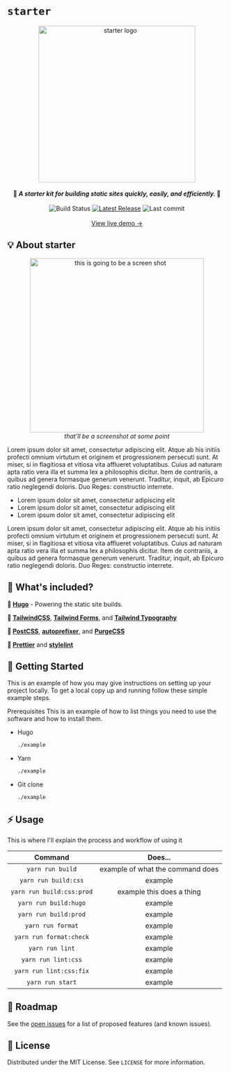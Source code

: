 # `starter`

<p align="center">
  <img src="https://brrad.com/readme/dance.jpg" alt="starter logo" width="360"><br>
    <br>
    <strong>💎<em> A starter kit for building static sites quickly, easily, and efficiently. </em>💎</strong>
  <br>
  	<br>
    <img src="https://img.shields.io/github/workflow/status/bradp/starter/build/main?style=flat-square" alt="Build Status">
    <a href="https://www.github.com/bradp/starter/releases/"><img src="https://img.shields.io/github/v/release/bradp/starter?style=flat-square" alt="Latest Release"></a>
    <img src="https://img.shields.io/github/last-commit/bradp/starter?style=flat-square" alt="Last commit">
    <br>
    <br>
    <a href="">View live demo →</a>
</p>

## 💡 About starter

<p align="center">
  <img src="https://brrad.com/readme/dog.jpg" alt="this is going to be a screen shot" width="400"><br>
  <em>that'll be a screenshot at some point</em>
</p>

Lorem ipsum dolor sit amet, consectetur adipiscing elit. Atque ab his initiis profecti omnium virtutum et originem et progressionem persecuti sunt. At miser, si in flagitiosa et vitiosa vita afflueret voluptatibus. Cuius ad naturam apta ratio vera illa et summa lex a philosophis dicitur. Item de contrariis, a quibus ad genera formasque generum venerunt. Traditur, inquit, ab Epicuro ratio neglegendi doloris. Duo Reges: constructio interrete.

- Lorem ipsum dolor sit amet, consectetur adipiscing elit
- Lorem ipsum dolor sit amet, consectetur adipiscing elit
- Lorem ipsum dolor sit amet, consectetur adipiscing elit

Lorem ipsum dolor sit amet, consectetur adipiscing elit. Atque ab his initiis profecti omnium virtutum et originem et progressionem persecuti sunt. At miser, si in flagitiosa et vitiosa vita afflueret voluptatibus. Cuius ad naturam apta ratio vera illa et summa lex a philosophis dicitur. Item de contrariis, a quibus ad genera formasque generum venerunt. Traditur, inquit, ab Epicuro ratio neglegendi doloris. Duo Reges: constructio interrete.

## 🎉️ What's included?

**🚧 [Hugo](https://gohugo.io)** - Powering the static site builds.

**🎨 [TailwindCSS](https://tailwind.css)**, **[Tailwind Forms](https://github.com/tailwindlabs/tailwindcss-forms)**, and **[Tailwind Typography](https://github.com/tailwindlabs/tailwindcss-typography)** <add description here>

**🔧️ [PostCSS](https://github.com/postcss/postcss)**, **[autoprefixer](https://github.com/postcss/autoprefixer)**, and **[PurgeCSS](https://github.com/FullHuman/purgecss)** <add description here>

**🌈️ [Prettier](https://github.com/prettier/prettier)** and **[stylelint](https://github.com/stylelint/stylelint)** <add description here>

## 🚀️ Getting Started

This is an example of how you may give instructions on setting up your project locally. To get a local copy up and running follow these simple example steps.

Prerequisites
This is an example of how to list things you need to use the software and how
to install them.

- Hugo

  ```sh
  ./example
  ```

- Yarn

  ```sh
  ./example
  ```

- Git clone
  ```sh
  ./example
  ```

## ⚡️ Usage

This is where I'll explain the process and workflow of using it

|          Command          |             Does...              |
| :-----------------------: | :------------------------------: |
|     `yarn run build`      | example of what the command does |
|   `yarn run build:css`    |             example              |
| `yarn run build:css:prod` |    example this does a thing     |
|   `yarn run build:hugo`   |             example              |
|   `yarn run build:prod`   |             example              |
|     `yarn run format`     |             example              |
|  `yarn run format:check`  |             example              |
|      `yarn run lint`      |             example              |
|    `yarn run lint:css`    |             example              |
|  `yarn run lint:css:fix`  |             example              |
|     `yarn run start`      |             example              |

## 🔮️ Roadmap

See the [open issues](https://github.com/bradp/starter/issues) for a list of proposed features (and known issues).

## 📕️ License

Distributed under the MIT License. See `LICENSE` for more information.
